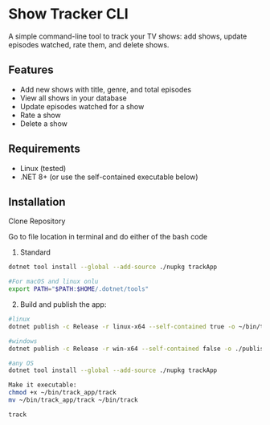 # Show Tracker CLI

A simple command-line tool to track your TV shows: add shows, update episodes watched, rate them, and delete shows.  

## Features

- Add new shows with title, genre, and total episodes  
- View all shows in your database  
- Update episodes watched for a show  
- Rate a show  
- Delete a show  

## Requirements

- Linux (tested)  
- .NET 8+ (or use the self-contained executable below)  

## Installation
Clone Repository

Go to file location in terminal and do either of the bash code

1. Standard
```bash
dotnet tool install --global --add-source ./nupkg trackApp

#For macOS and linux onlu
export PATH="$PATH:$HOME/.dotnet/tools"
```

2. Build and publish the app:
```bash
#linux
dotnet publish -c Release -r linux-x64 --self-contained true -o ~/bin/track_app

#windows
dotnet publish -c Release -r win-x64 --self-contained false -o ./publish

#any OS
dotnet tool install --global --add-source ./nupkg trackApp

Make it executable:
chmod +x ~/bin/track_app/track
mv ~/bin/track_app/track ~/bin/track

track
